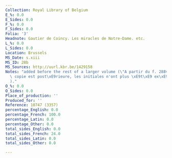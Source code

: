 ```yaml
---
Collection: Royal Library of Belgium
E_%: 0.0
E_Sides: 0.0
F_%: 0.0
F_Sides: 0.0
Folia: '3'
Headnote: Gautier de Coincy. Les miracles de Notre-Dame. etc.
L_%: 0.0
L_Sides: 0.0
Location: Brussels
MS_Date: s.xiii
MS_ID: 28b
MS_Sources: http://uurl.kbr.be/1429158
Notes: "added before the rest of a larger volume (\"A partir du f. 288v, o\xF9 la\
  \ copie est post\xE9rieure, les initiales n'ont plus \xE9t\xE9 ex\xE9cut\xE9es.\"\
  )."
O_%: 0.0
O_Sides: 0.0
Place_of_production: ''
Produced_for: ''
Reference: 10747 (3357)
percentage_English: 0.0
percentage_French: 100.0
percentage_Latin: 0.0
percentage_Other: 0.0
total_sides_English: 0.0
total_sides_French: 24.0
total_sides_Latin: 0.0
total_sides_Other: 0.0

---
```

